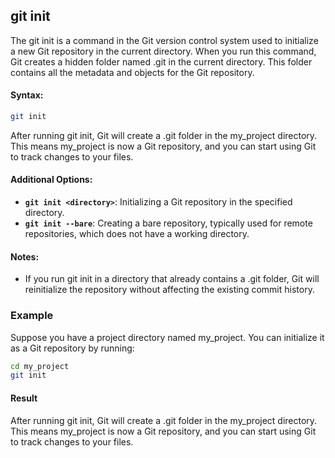 ## git init
The git init is a command in the Git version control system used to initialize a new Git repository in the current directory. When you run this command, Git creates a hidden folder named .git in the current directory. This folder contains all the metadata and objects for the Git repository.  
#### Syntax:
```bash
git init
```
After running git init, Git will create a .git folder in the my_project directory. This means my_project is now a Git repository, and you can start using Git to track changes to your files.  
#### Additional Options:
- **`git init <directory>`**: Initializing a Git repository in the specified directory.
- **`git init --bare`**: Creating a bare repository, typically used for remote repositories, which does not have a working directory.
#### Notes:
- If you run git init in a directory that already contains a .git folder, Git will reinitialize the repository without affecting the existing commit history.
### Example
Suppose you have a project directory named my_project. You can initialize it as a Git repository by running:
```bash
cd my_project
git init
```
#### Result
After running git init, Git will create a .git folder in the my_project directory. This means my_project is now a Git repository, and you can start using Git to track changes to your files.
